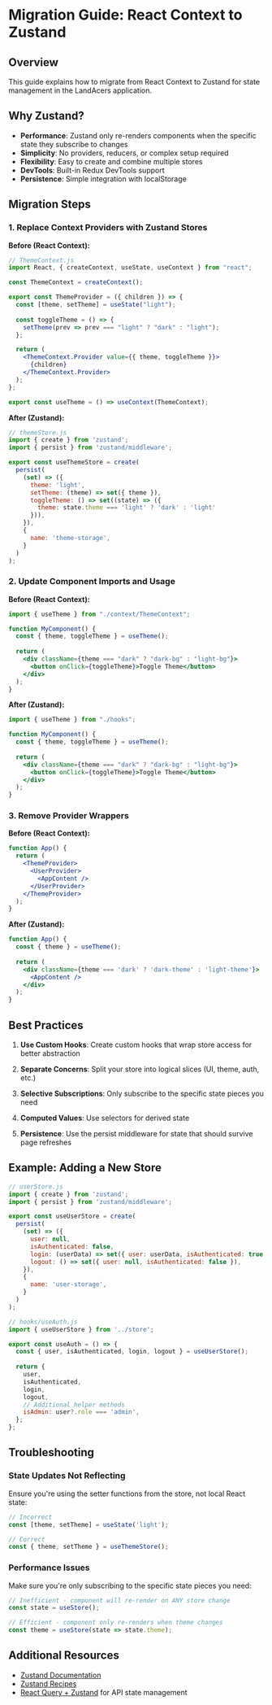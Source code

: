 # Migration Guide: React Context to Zustand

## Overview

This guide explains how to migrate from React Context to Zustand for state management in the LandAcers application.

## Why Zustand?

- **Performance**: Zustand only re-renders components when the specific state they subscribe to changes
- **Simplicity**: No providers, reducers, or complex setup required
- **Flexibility**: Easy to create and combine multiple stores
- **DevTools**: Built-in Redux DevTools support
- **Persistence**: Simple integration with localStorage

## Migration Steps

### 1. Replace Context Providers with Zustand Stores

**Before (React Context):**
```jsx
// ThemeContext.js
import React, { createContext, useState, useContext } from "react";

const ThemeContext = createContext();

export const ThemeProvider = ({ children }) => {
  const [theme, setTheme] = useState("light");
  
  const toggleTheme = () => {
    setTheme(prev => prev === "light" ? "dark" : "light");
  };

  return (
    <ThemeContext.Provider value={{ theme, toggleTheme }}>
      {children}
    </ThemeContext.Provider>
  );
};

export const useTheme = () => useContext(ThemeContext);
```

**After (Zustand):**
```jsx
// themeStore.js
import { create } from 'zustand';
import { persist } from 'zustand/middleware';

export const useThemeStore = create(
  persist(
    (set) => ({
      theme: 'light',
      setTheme: (theme) => set({ theme }),
      toggleTheme: () => set((state) => ({ 
        theme: state.theme === 'light' ? 'dark' : 'light' 
      })),
    }),
    {
      name: 'theme-storage',
    }
  )
);
```

### 2. Update Component Imports and Usage

**Before (React Context):**
```jsx
import { useTheme } from "./context/ThemeContext";

function MyComponent() {
  const { theme, toggleTheme } = useTheme();
  
  return (
    <div className={theme === "dark" ? "dark-bg" : "light-bg"}>
      <button onClick={toggleTheme}>Toggle Theme</button>
    </div>
  );
}
```

**After (Zustand):**
```jsx
import { useTheme } from "./hooks";

function MyComponent() {
  const { theme, toggleTheme } = useTheme();
  
  return (
    <div className={theme === "dark" ? "dark-bg" : "light-bg"}>
      <button onClick={toggleTheme}>Toggle Theme</button>
    </div>
  );
}
```

### 3. Remove Provider Wrappers

**Before (React Context):**
```jsx
function App() {
  return (
    <ThemeProvider>
      <UserProvider>
        <AppContent />
      </UserProvider>
    </ThemeProvider>
  );
}
```

**After (Zustand):**
```jsx
function App() {
  const { theme } = useTheme();
  
  return (
    <div className={theme === 'dark' ? 'dark-theme' : 'light-theme'}>
      <AppContent />
    </div>
  );
}
```

## Best Practices

1. **Use Custom Hooks**: Create custom hooks that wrap store access for better abstraction

2. **Separate Concerns**: Split your store into logical slices (UI, theme, auth, etc.)

3. **Selective Subscriptions**: Only subscribe to the specific state pieces you need

4. **Computed Values**: Use selectors for derived state

5. **Persistence**: Use the persist middleware for state that should survive page refreshes

## Example: Adding a New Store

```jsx
// userStore.js
import { create } from 'zustand';
import { persist } from 'zustand/middleware';

export const useUserStore = create(
  persist(
    (set) => ({
      user: null,
      isAuthenticated: false,
      login: (userData) => set({ user: userData, isAuthenticated: true }),
      logout: () => set({ user: null, isAuthenticated: false }),
    }),
    {
      name: 'user-storage',
    }
  )
);

// hooks/useAuth.js
import { useUserStore } from '../store';

export const useAuth = () => {
  const { user, isAuthenticated, login, logout } = useUserStore();
  
  return {
    user,
    isAuthenticated,
    login,
    logout,
    // Additional helper methods
    isAdmin: user?.role === 'admin',
  };
};
```

## Troubleshooting

### State Updates Not Reflecting

Ensure you're using the setter functions from the store, not local React state:

```jsx
// Incorrect
const [theme, setTheme] = useState('light');

// Correct
const { theme, setTheme } = useThemeStore();
```

### Performance Issues

Make sure you're only subscribing to the specific state pieces you need:

```jsx
// Inefficient - component will re-render on ANY store change
const state = useStore();

// Efficient - component only re-renders when theme changes
const theme = useStore(state => state.theme);
```

## Additional Resources

- [Zustand Documentation](https://github.com/pmndrs/zustand)
- [Zustand Recipes](https://github.com/pmndrs/zustand/blob/main/docs/recipes/README.md)
- [React Query + Zustand](https://tkdodo.eu/blog/react-query-and-zustand) for API state management